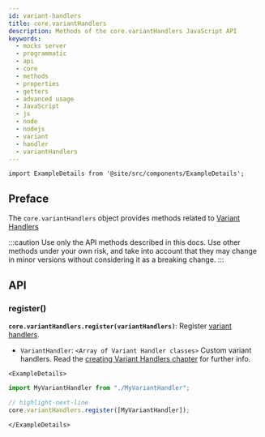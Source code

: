 ```yaml
---
id: variant-handlers
title: core.variantHandlers
description: Methods of the core.variantHandlers JavaScript API
keywords:
  - mocks server
  - programmatic
  - api
  - core
  - methods
  - properties
  - getters
  - advanced usage
  - JavaScript
  - js
  - node
  - nodejs
  - variant
  - handler
  - variantHandlers
---
```


```mdx-code-block
import ExampleDetails from '@site/src/components/ExampleDetails';
```

## Preface

The `core.variantHandlers` object provides methods related to [Variant Handlers](variant-handlers/intro.md)

:::caution
Use only the API methods described in this docs. Use other methods under your own risk, and take into account that they may change in minor versions without considering it as a breaking change.
:::

## API

### register()

__`core.variantHandlers.register(variantHandlers)`__: Register [variant handlers](variant-handlers/intro.md).
* `VariantHandler`: `<Array of Variant Handler classes>` Custom variant handlers. Read the [creating Variant Handlers chapter](variant-handlers/development.md) for further info.

```mdx-code-block
<ExampleDetails>
```

```js
import MyVariantHandler from "./MyVariantHandler";

// highlight-next-line
core.variantHandlers.register([MyVariantHandler]);
```

```mdx-code-block
</ExampleDetails>
```

